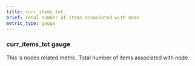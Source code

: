 ```yaml
---
title: curr_items_tot
brief: Total number of items associated with node
metric_type: gauge
---
```

### curr_items_tot gauge

This is nodes related metric. Total number of items associated with node.
